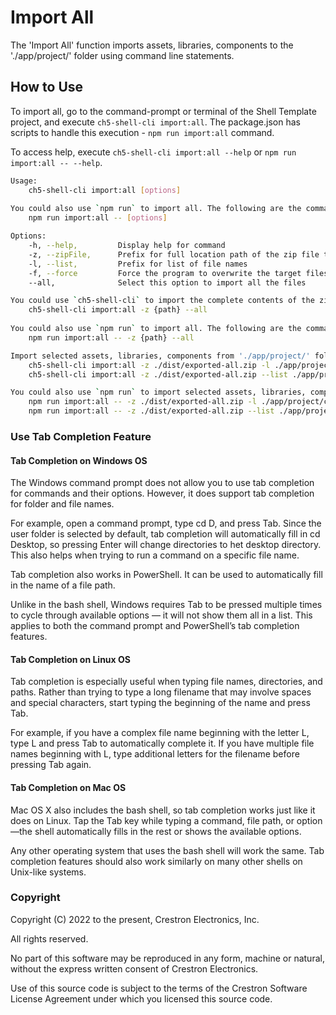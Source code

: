 # Import All

The 'Import All' function imports assets, libraries, components to the './app/project/' folder using command line statements.

## How to Use

To import all, go to the command-prompt or terminal of the Shell Template project, and execute `ch5-shell-cli import:all`.
The package.json has scripts to handle this execution - `npm run import:all` command.

To access help, execute `ch5-shell-cli import:all --help` or `npm run import:all -- --help`.

```bash
Usage:
    ch5-shell-cli import:all [options]
    
You could also use `npm run` to import all. The following are the command(s):
    npm run import:all -- [options]

Options:
    -h, --help,         Display help for command
    -z, --zipFile,      Prefix for full location path of the zip file to be imported
    -l, --list,         Prefix for list of file names
    -f, --force         Force the program to overwrite the target files with the source files and avoid any confirmation
    --all,              Select this option to import all the files

You could use `ch5-shell-cli` to import the complete contents of the zip file to './app/project/' folder.
    ch5-shell-cli import:all -z {path} --all
    
You could also use `npm run` to import all. The following are the command(s):
    npm run import:all -- -z {path} --all

Import selected assets, libraries, components from './app/project/' folder. In this case, the filenames are mandatory in the command prompt. The filename must follow the complete path starting from './app/project/....'. Only filenames can be provided here (no folder paths). Multiple filenames can be provided in the command prompt. To achieve this, use the following commands
    ch5-shell-cli import:all -z ./dist/exported-all.zip -l ./app/project/components/pages/page1/page1.html ./app/project/assets/scss/_variables.scss
    ch5-shell-cli import:all -z ./dist/exported-all.zip --list ./app/project/components/pages/page1/page1.html ./app/project/assets/scss/_variables.scss

You could also use `npm run` to import selected assets, libraries, components from './app/project/' folder. The following are the command(s):
    npm run import:all -- -z ./dist/exported-all.zip -l ./app/project/components/pages/page1/page1.html ./app/project/assets/scss/_variables.scss
    npm run import:all -- -z ./dist/exported-all.zip --list ./app/project/components/pages/page1/page1.html ./app/project/assets/scss/_variables.scss
```

### Use Tab Completion Feature

#### Tab Completion on Windows OS

The Windows command prompt does not allow you to use tab completion for commands and their options. However, it does support tab completion for folder and file names.

For example, open a command prompt, type cd D, and press Tab.  Since the user folder is selected by default, tab completion will automatically fill in cd Desktop, so pressing Enter will change directories to het desktop directory. This also helps when trying to run a command on a specific file name.

Tab completion also works in PowerShell. It can be used to automatically fill in the name of a file path.

Unlike in the bash shell, Windows requires Tab to be pressed multiple times to cycle through available options — it will not show them all in a list. This applies to both the command prompt and PowerShell’s tab completion features.

#### Tab Completion on Linux OS

Tab completion is especially useful when typing file names, directories, and paths. Rather than trying to type a long filename that may involve spaces and special characters, start typing the beginning of the name and press Tab.

For example, if you have a complex file name beginning with the letter L, type L and press Tab to automatically complete it. If you have multiple file names beginning with L, type additional letters for the filename before pressing Tab again.

#### Tab Completion on Mac OS

Mac OS X also includes the bash shell, so tab completion works just like it does on Linux. Tap the Tab key while typing a command, file path, or option—the shell automatically fills in the rest or shows the available options.

Any other operating system that uses the bash shell will work the same. Tab completion features should also work similarly on many other shells on Unix-like systems.


### Copyright

Copyright (C) 2022 to the present, Crestron Electronics, Inc.

All rights reserved.

No part of this software may be reproduced in any form, machine
or natural, without the express written consent of Crestron Electronics.

Use of this source code is subject to the terms of the Crestron Software License Agreement
under which you licensed this source code.